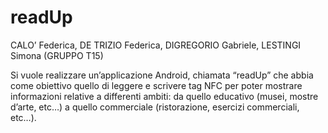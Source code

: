 # readUp
CALO’ Federica, DE TRIZIO Federica, DIGREGORIO Gabriele, LESTINGI Simona (GRUPPO T15) 


Si vuole realizzare un’applicazione Android, chiamata “readUp” che abbia come obiettivo quello di leggere e scrivere tag
NFC per poter mostrare informazioni relative a differenti ambiti: da quello educativo (musei, mostre d’arte, etc…) a quello 
commerciale (ristorazione, esercizi commerciali, etc…). 
